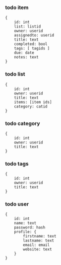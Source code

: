 ### todo item
```
{
    id: int
    list: listid
    owner: userid
    assignedto: userid
    title: text
    completed: bool
    tags: [ tagids ]
    due: date
    notes: text
}
```
### todo list
```
{
    id: int
    owner: userid
    title: text
    items: [item ids]
    category: catid
}
```
### todo category
```
{
    id: int
    owner: userid
    title: text
}
```
### todo tags
```
{
    id: int
    owner: userid
    title: text
}
```
### todo user
```
{
    id: int
    name: text
    password: hash
    profile: {
        firstname: text
        lastname: text
        email: email
        website: text
    }
}
```